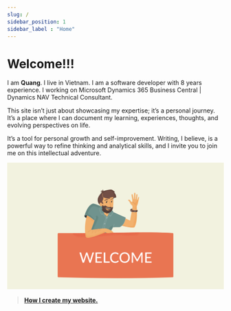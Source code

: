```yaml
---
slug: /
sidebar_position: 1
sidebar_label : "Home"
---
```

# Welcome!!!

I am **Quang**. I live in Vietnam. I am a software developer with 8 years experience. I working on Microsoft Dynamics 365 Business Central | Dynamics NAV Technical Consultant.

This site isn’t just about showcasing my expertise; it’s a personal journey. It’s a place where I can document my learning, experiences, thoughts, and evolving perspectives on life. 

It’s a tool for personal growth and self-improvement. Writing, I believe, is a powerful way to refine thinking and analytical skills, and I invite you to join me on this intellectual adventure.

![img](img/Welcome.png)

> **[How I create my website.](intro.md)**


